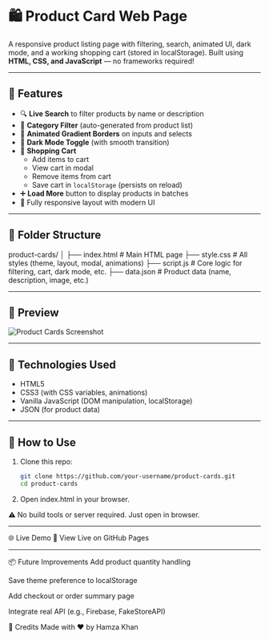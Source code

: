 # 🛍️ Product Card Web Page

A responsive product listing page with filtering, search, animated UI, dark mode, and a working shopping cart (stored in localStorage). Built using **HTML, CSS, and JavaScript** — no frameworks required!

---

## 🚀 Features

- 🔍 **Live Search** to filter products by name or description
- 📂 **Category Filter** (auto-generated from product list)
- 🌈 **Animated Gradient Borders** on inputs and selects
- 🌙 **Dark Mode Toggle** (with smooth transition)
- 🛒 **Shopping Cart**
  - Add items to cart
  - View cart in modal
  - Remove items from cart
  - Save cart in `localStorage` (persists on reload)
- ➕ **Load More** button to display products in batches
- 📱 Fully responsive layout with modern UI

---

## 📁 Folder Structure

product-cards/
│
├── index.html # Main HTML page
├── style.css # All styles (theme, layout, modal, animations)
├── script.js # Core logic for filtering, cart, dark mode, etc.
├── data.json # Product data (name, description, image, etc.)


---

## 📸 Preview

![Product Cards Screenshot](preview.png) <!-- Optional: Add your own screenshot and name it preview.png -->

---

## 🧠 Technologies Used

- HTML5
- CSS3 (with CSS variables, animations)
- Vanilla JavaScript (DOM manipulation, localStorage)
- JSON (for product data)

---

## 🔧 How to Use

1. Clone this repo:
   ```bash
   git clone https://github.com/your-username/product-cards.git
   cd product-cards
2.  
   Open index.html in your browser.

⚠️ No build tools or server required. Just open in browser.

-----




🌐 Live Demo
🔗 View Live on GitHub Pages



----



📦 Future Improvements
Add product quantity handling

Save theme preference to localStorage

Add checkout or order summary page

Integrate real API (e.g., Firebase, FakeStoreAPI)


🙌 Credits
Made with ❤️ by Hamza Khan

